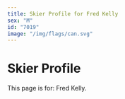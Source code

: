 ```yaml
---
title: Skier Profile for Fred Kelly
sex: "M"
id: "7019"
image: "/img/flags/can.svg" 
---
```


# Skier Profile

This page is for: Fred Kelly.
    